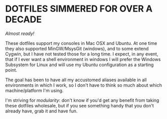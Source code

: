 # DOTFILES SIMMERED FOR OVER A DECADE

_Almost ready!_

These dotfiles support my consoles in Mac OSX and Ubuntu.  At one time they also supported MinGW/MsysGit (windows), and to some extend Cygwin, but I have not tested those for a long time.  I expect, in any event, that if I ever want a shell environment in windows I will prefer the Windows Subsystem for Linux and will use my Ubuntu configuration as a starting point.

The goal has been to have all my accustomed aliases available in all environments in which I work, so I don't have to think so much about which machine/platform I'm using.

I'm striving for _modularity_: don't know if you'd get any benefit from taking these dotfiles wholesale, but if you see something handy that you don't already have, grab it and have fun.
